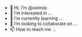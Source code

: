 - 👋 Hi, I’m @oximox
- 👀 I’m interested in ...
- 🌱 I’m currently learning ...
- 💞️ I’m looking to collaborate on ...
- 📫 How to reach me ...

<!---
oximox/oximox is a ✨ special ✨ repository because its `README.md` (this file) appears on your GitHub profile.
You can click the Preview link to take a look at your changes.
--->
